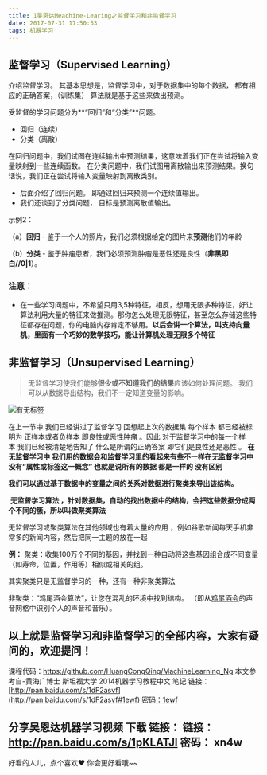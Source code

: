 ```yaml
---
title: 1吴恩达Meachine-Learing之监督学习和非监督学习
date: 2017-07-31 17:50:33
tags: 机器学习
---
```


## 监督学习（Supervised Learning）
介绍监督学习。 其基本思想是，监督学习中，对于数据集中的每个数据， 都有相应的正确答案，（训练集） 算法就是基于这些来做出预测。

受监督的学习问题分为**“回归”和“分类”**问题。
* 回归（连续）
* 分类（离散）

在回归问题中，我们试图在连续输出中预测结果，这意味着我们正在尝试将输入变量映射到一些连续函数。
在分类问题中，我们试图用离散输出来预测结果。换句话说，我们正在尝试将输入变量映射到离散类别。

* 后面介绍了回归问题。 即通过回归来预测一个连续值输出。 
* 我们还谈到了分类问题， 目标是预测离散值输出。

示例2：

（a）**回归** - 鉴于一个人的照片，我们必须根据给定的图片来**预测**他们的年龄

（b）**分类** - 鉴于肿瘤患者，我们必须预测肿瘤是恶性还是良性（**非黑即白//0|1**）。
### 注意：
* 在一些学习问题中，不希望只用3,5种特征，相反，想用无限多种特征，好让算法利用大量的特征来做推测。那你怎么处理无限特征，甚至怎么存储这些特征都存在问题，你的电脑内存肯定不够用。**以后会讲一个算法，叫支持向量机，里面有一个巧妙的数学技巧，能让计算机处理无限多个特征**



## 非监督学习（Unsupervised Learning）
>无监督学习使我们能够**很少或不知道我们的结果**应该如何处理问题。
我们可以从数据导出结构，我们不一定知道变量的影响。

![有无标签](http://upload-images.jianshu.io/upload_images/4340772-c0c1e1acd3a9ba62.png?imageMogr2/auto-orient/strip%7CimageView2/2/w/1240)

在上一节中 我们已经讲过了监督学习 回想起上次的数据集 每个样本 都已经被标明为 正样本或者负样本 即良性或恶性肿瘤 。因此 对于监督学习中的每一个样本 我们已经被清楚地告知了 什么是所谓的正确答案 即它们是良性还是恶性 。
**在无监督学习中 我们用的数据会和监督学习里的看起来有些不一样在无监督学习中没有“属性或标签这一概念” 也就是说所有的数据 都是一样的 没有区别**

**我们可以通过基于数据中的变量之间的关系对数据进行聚类来导出该结构。**

 **无监督学习算法 ，针对数据集，自动的找出数据中的结构，会把这些数据分成两个不同的簇，所以叫做聚类算法**

无监督学习或聚类算法在其他领域也有着大量的应用 ，例如谷歌新闻每天手机非常多的新闻内容，然后把同一主题的放在一起

**例：**
聚类：收集100万个不同的基因，并找到一种自动将这些基因组合成不同变量（如寿命，位置，作用等）相似或相关的组。

其实聚类只是无监督学习的一种，还有一种非聚类算法

非聚类：“鸡尾酒会算法”，让您在混乱的环境中找到结构。
（即从[鸡尾酒会](https://en.wikipedia.org/wiki/Cocktail_party_effect)的声音网格中识别个人的声音和音乐）。

以上就是监督学习和非监督学习的全部内容，大家有疑问的，欢迎提问！
---
课程代码：https://github.com/HuangCongQing/MachineLearning_Ng
本文参考自-黄海广博士 斯坦福大学 2014机器学习教程中文 笔记
链接：[http://pan.baidu.com/s/1dF2asvf](http://pan.baidu.com/s/1dF2asvf#1ewf) 密码：1ewf

分享吴恩达机器学习视频 下载 链接： 
链接： http://pan.baidu.com/s/1pKLATJl 密码： xn4w
---
好看的人儿，点个喜欢❤ 你会更好看哦~~
